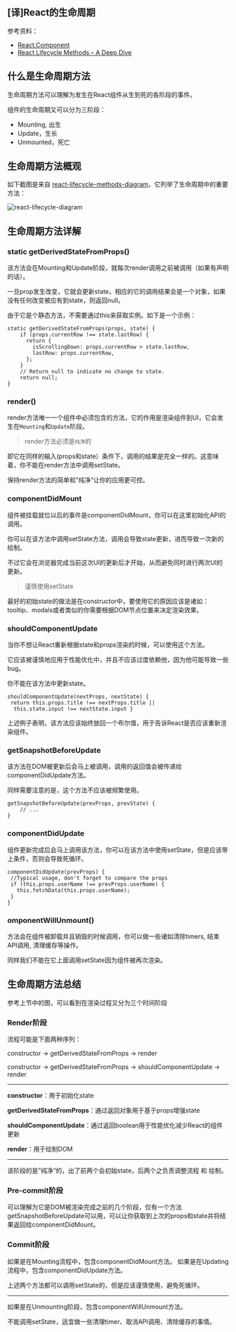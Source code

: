 ## [译]React的生命周期

参考资料：

- [React.Component](https://reactjs.org/docs/react-component.html)
- [React Lifecycle Methods – A Deep Dive](https://programmingwithmosh.com/javascript/react-lifecycle-methods/)

## 什么是生命周期方法

生命周期方法可以理解为发生在React组件从生到死的各阶段的事件。

组件的生命周期又可以分为三阶段：

- Mounting, 出生
- Update，生长
- Unmounted，死亡

## 生命周期方法概观

如下截图是来自 [react-lifecycle-methods-diagram](http://projects.wojtekmaj.pl/react-lifecycle-methods-diagram/)，它列举了生命周期中的重要方法：

![react-lifecycle-diagram](https://blog-1258030304.cos.ap-guangzhou.myqcloud.com/blogs/react/react-lifecycle-diagram.png)

## 生命周期方法详解


### static getDerivedStateFromProps()


该方法会在Mounting和Update阶段，就每次render调用之前被调用（如果有声明的话）。

一旦prop发生改变，它就会更新state，相应的它的调用结果会是一个对象，如果没有任何改变被应有到state，则返回null。

由于它是个静态方法，不需要通过this来获取实例。如下是一个示例：

```
static getDerivedStateFromProps(props, state) {
    if (props.currentRow !== state.lastRow) {
      return {
        isScrollingDown: props.currentRow > state.lastRow,
        lastRow: props.currentRow,
      };
    }
    // Return null to indicate no change to state.
    return null;
}
```

### render()

render方法唯一一个组件中必须包含的方法，它的作用是渲染组件到UI，它会发生在`Mounting`和`Update`阶段。

> render方法必须是`纯净`的

即它在同样的输入(props和state）条件下，调用的结果是完全一样的。这意味着，你不能在render方法中调用setState。

保持render方法的简单和”纯净“让你的应用更可控。

### componentDidMount

组件被挂载就位以后的事件是componentDidMount，你可以在这里初始化API的调用。

你可以在该方法中调用setState方法，调用会导致state更新，进而导致一次新的绘制。

不过它会在浏览器完成当前这次UI的更新后才开始，从而避免同时进行两次UI的更新。

> 谨慎使用setState

最好的初始state的做法是在constructor中，要使用它的原因应该是诸如：tooltip、modals或者类似的你需要根据DOM节点位置来决定渲染效果。

### shouldComponentUpdate

当你不想让React重新根据state和props渲染的时候，可以使用这个方法。

它应该被谨慎地应用于性能优化中，并且不应该过度依赖他，因为他可能导致一些bug。

你不能在该方法中更新state。

```
shouldComponentUpdate(nextProps, nextState) {
 return this.props.title !== nextProps.title || 
  this.state.input !== nextState.input }
```

上述例子表明，该方法应该始终放回一个布尔值，用于告诉React是否应该重新渲染组件。

### getSnapshotBeforeUpdate

该方法在DOM被更新后会马上被调用，调用的返回值会被传递给componentDidUpdate方法。

同样需要注意的是，这个方法不应该被频繁使用。

```
getSnapshotBeforeUpdate(prevProps, prevState) {
	// ...
}
```

### componentDidUpdate

组件更新完成后会马上调用该方法，你可以在该方法中使用setState，但是应该带上条件，否则会导致死循环。

```
componentDidUpdate(prevProps) {
 //Typical usage, don't forget to compare the props
 if (this.props.userName !== prevProps.userName) {
   this.fetchData(this.props.userName);
 }
}
```

### omponentWillUnmount()

方法会在组件被卸载并且销毁的时候调用，你可以做一些诸如清除timers, 结束API调用, 清理缓存等操作。

同样我们不能在它上面调用setState因为组件被再次渲染。


## 生命周期方法总结

参考上节中的图，可以看到在渲染过程又分为三个时间阶段

### Render阶段

流程可能是下面两种序列：

constructor -> getDerivedStateFromProps -> render

constructor -> getDerivedStateFromProps ->  shouldComponentUpdate -> render

<hr/>

**constructor**：用于初始化state

**getDerivedStateFromProps**：通过返回对象用于基于props增强state

**shouldComponentUpdate**：通过返回boolean用于性能优化减少React的组件更新

**render**：用于绘制DOM

<hr/>

该阶段的是”纯净“的，出了前两个会初始state，后两个之负责调整流程 和 绘制。

### Pre-commit阶段

可以理解为它是DOM被渲染完成之前的几个阶段，仅有一个方法 getSnapshotBeforeUpdate可以用，可以让你获取到上次的props和state并将结果返回给componentDidMount。

### Commit阶段

如果是在Mounting流程中，包含componentDidMount方法。
如果是在Updating流程中，包含componentDidUpdate方法。

上述两个方法都可以调用setState的，但是应该谨慎使用，避免死循环。

<hr>

如果是在Unmounting阶段，包含componentWillUnmount方法。

不能调用setState，适宜做一些清理timer、取消API调用、清除缓存的事情。